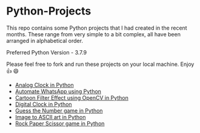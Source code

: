 # Python-Projects

This repo contains some Python projects that I had created in the recent months. These range from very simple to a bit complex, all have been arranged in alphabetical order. 

Preferred Python Version - 3.7.9

Please feel free to fork and run these projects on your local machine. Enjoy 👍 :smile:

- [Analog Clock in Python](https://github.com/Arka2001/Python-Projects/tree/main/Analog%20Clock%20in%20Python)
- [Automate WhatsApp using Python](https://github.com/Arka2001/Python-Projects/tree/main/Automate%20Whatsapp%20using%20Python)
- [Cartoon Filter Effect using OpenCV in Python](https://github.com/Arka2001/Python-Projects/tree/main/Cartoon%20Effect%20using%20Python)
- [Digital Clock in Python](https://github.com/Arka2001/Python-Projects/tree/main/Digital%20Clock%20GUI%20using%20Python)
- [Guess the Number game in Python](https://github.com/Arka2001/Python-Projects/tree/main/Guess-the-Number-Python)
- [Image to ASCII art in Python](https://github.com/Arka2001/Python-Projects/tree/main/Image%20to%20ASCII%20art%20-%20Python)
- [Rock Paper Scissor game in Python](https://github.com/Arka2001/Python-Projects/tree/main/Rock-Paper-Scissor)

